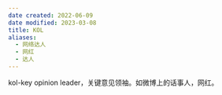 ```yaml
---
date created: 2022-06-09
date modified: 2023-03-08
title: KOL
aliases:
  - 网络达人
  - 网红
  - 达人
---
```


kol-key opinion leader，关键意见领袖。如微博上的话事人，网红。
